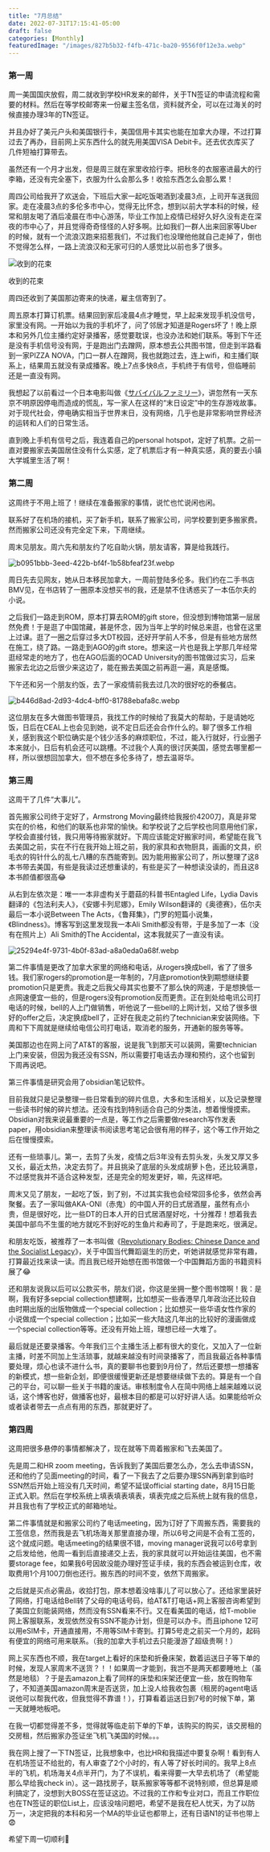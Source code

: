 ```yaml
---
title: "7月总结"
date: 2022-07-31T17:15:41-05:00
draft: false
categories: [Monthly]
featuredImage: "/images/827b5b32-f4fb-471c-ba20-9556f0f12e3a.webp"
---
```


### 第一周

周一美国国庆放假，周二就收到学校HR发来的邮件，关于TN签证的申请流程和需要的材料。然后在等学校邮寄来一份雇主签名信，资料就齐全，可以在过海关的时候直接办理3年的TN签证。
<!--more-->
并且办好了美元户头和美国银行卡，美国信用卡其实也能在加拿大办理，不过打算过去了再办，目前网上买东西什么的就先用美国VISA Debit卡。还去优衣库买了几件短袖打算带去。

虽然还有一个月才出发，但是周三就在家里收拾行李。把秋冬的衣服塞进最大的行李箱，还没有完全塞下，衣服为什么会那么多！收拾东西怎么会那么累！

周四公司给我开了欢送会，下班后大家一起吃饭喝酒到凌晨3点，上司开车送我回家。走在凌晨3点的多伦多市中心，觉得无比怀念，想到以前大学本科的时候，经常和朋友喝了酒后凌晨在市中心游荡，毕业工作加上疫情已经好久好久没有走在深夜的市中心了，并且觉得奇奇怪怪的人好多啊。比如我们一群人出来回家等Uber的时候，就有一个流浪汉跑来招惹我们，不过我们也没理他他就自己走掉了，倒也不觉得怎么样，一路上流浪汉和无家可归的人感觉比以前也多了很多。

![收到的花束](/images/827b5b32-f4fb-471c-ba20-9556f0f12e3a.webp)

收到的花束

周四还收到了美国那边寄来的快递，雇主信寄到了。

周五原本打算订机票。结果回到家后凌晨4点才睡觉，早上起来发现手机没信号，家里没有网。一开始以为我的手机坏了，问了邻居才知道是Rogers坏了！晚上原本和另外几位主播约定好录播客，感觉要耽误，也没办法和她们联系。等到下午还是没有手机信号没有网，于是跑出门去蹭网，原本想去公共图书馆，但走到半路看到一家PIZZA NOVA，门口一群人在蹭网，我也就跑过去，连上wifi，和主播们联系上，结果周五就没有录成播客。晚上7点多快8点，手机终于有信号，但临睡前还是一直没有网。

我想起了以前看过一个日本电影叫做《[サバイバルファミリー](https://movie.douban.com/subject/26815162//)》，讲忽然有一天东京不明原因停电而造成的慌乱，写一家人在这样的“末日设定”中的生存游戏故事。对于现代社会，停电确实相当于世界末日，没有网络，几乎也是非常影响世界经济的运转和人们的日常生活。

直到晚上手机有信号之后，我连着自己的personal hotspot，定好了机票。之前一直对要搬家去美国居住没有什么实感，定了机票后才有一种真实感，真的要去小镇大学城里生活了啊！

### 第二周

这周终于不用上班了！继续在准备搬家的事情，说忙也忙说闲也闲。

联系好了在机场的接机，买了新手机，联系了搬家公司，问学校要到更多搬家费。然而搬家公司还没有完全定下来，下周继续。

周末见朋友。周六先和朋友约了吃自助火锅，朋友请客，算是给我践行。

![b0951bbb-3eed-422b-bf4f-1b58bfeaf23f.webp](/images/b0951bbb-3eed-422b-bf4f-1b58bfeaf23f.webp)

周日先去见网友，她从日本移民加拿大，一周前登陆多伦多。我们约在二手书店BMV见，在书店转了一圈原本没想买书的我，还是禁不住诱惑买了一本伍尔夫的小说。

之后我们一路走到ROM，原本打算去ROM的gift store，但没想到博物馆第一层居然免费！于是逛了中国馆藏，甚是怀念，因为当年上学的时候总来逛，也曾在这里上过课。逛了一圈之后穿过多大DT校园，还好开学前人不多，但是有些地方居然在施工，绕了路。一路走到AGO的gift store。想来这一片也是我上学那几年经常逛经常走的地方了，也在AGO后面的OCAD University的图书馆做过实习，后来搬家去北边之后很少来这边了，能在搬去美国之前再逛一遍，真是感慨。

下午还和另一个朋友约饭，去了一家疫情前我去过几次的很好吃的泰餐店。

![b446d8ad-2d93-4dc4-bff0-81788ebafa8c.webp](/images/b446d8ad-2d93-4dc4-bff0-81788ebafa8c.webp)

这位朋友在多大做图书管理员，我找工作的时候给了我莫大的帮助，于是请她吃饭，日后在CEAL上也会见到她，说不定日后还会合作什么的。聊了很多工作相关，感到我这个职位确实是个钱少活多的麻烦职位，不过，能入行就好，行业圈子本来就小，日后有机会还可以跳槽。不过我个人真的很讨厌美国，感觉去哪里都一样，所以很想回加拿大，但不想在多伦多待了，想去温哥华。

### 第三周

这周干了几件“大事儿”。

首先搬家公司终于定好了，Armstrong Moving最终给我报价4200刀，真是非常实在的价格，和他们的联系也非常的愉快。和学校说了之后学校也同意用他们家，学校会直接付钱，我只用等待搬家就好。下周应该能定好搬家时间，希望能在我飞去美国之前，实在不行在我开始上班之前，我的家具和衣物厨具，画画的文具，织毛衣的钩针什么的乱七八糟的东西能寄到。因为能用搬家公司了，所以整理了这8本书带去美国，有些是我读过还想重读的，有些是买了一种想读没读的，而且这8本书颜值都很高😂

从右到左依次是：唯一一本非虚构关于蘑菇的科普书Entagled Life，Lydia Davis翻译的《包法利夫人》，《安娜卡列尼娜》，Emily Wilson翻译的《奥德赛》，伍尔夫最后一本小说Between The Acts，《鲁拜集》，门罗的短篇小说集，《Blindness》。博客写到这里发现我一本Ali Smith都没有带，于是多加了一本（没有在照片上）Ali Smith的The Accidental，这本我就买了一直没有读。

![25294e4f-9731-4b0f-83ad-a8a0eda0a68f.webp](/images/25294e4f-9731-4b0f-83ad-a8a0eda0a68f.webp)

第二件事情是更改了加拿大家里的网络和电话，从rogers换成bell，省了了很多钱。我们家rogers的promotion是一年制的，7月底promotion快到期想继续要promotion只是更贵。我走之后我父母其实也要不了那么快的网速，于是想换低一点网速便宜一些的，但是rogers没有promotion反而更贵。正在到处给电讯公司打电话的时候，bell的人上门做销售，听他说了一些bell的上网计划，又给了很多很好的offer之后，决定换成bell了，正好在我走之前约了technician来安装网络。下周和下下周就是继续给电信公司打电话，取消老的服务，开通新的服务等等。

美国那边也在网上问了AT&T的客服，说是我飞到那天可以装网，需要technician上门来安装，但因为我还没有SSN，所以需要打电话去办理和预约，这个也留到下周再说吧。

第三件事情是研究会用了obsidian笔记软件。

目前我就只是记录整理一些日常看到的碎片信息，大多和生活相关，以及记录整理一些读书时候的碎片想法。还没有找到特别适合自己的分类法，想着慢慢摸索。Obsidian对我来说最重要的一点是，等工作之后需要做research写作发表paper，用obsidian来整理读书阅读思考笔记会很有用的样子，这个等工作开始之后在慢慢摸索。

还有一些琐事儿。第一，去剪了头发，疫情之后3年没有去剪头发，头发又厚又多又长，最近太热，决定去剪了。并且挑染了底层的头发成胡萝卜色，还比较满意，不过感觉我并不适合这种发型，还是完全的短发更好，嘛，先这样吧。

周末又见了朋友，一起吃了饭，到了别，不过其实我也会经常回多伦多，依然会再聚餐。去了一家叫做AKA-ONI（赤鬼）的中国人开的日式居酒屋，虽然有点小贵，但是很好吃，比一些DT的日本人开的日式居酒屋好吃，十分推荐！想着我去美国中部鸟不生蛋的地方就吃不到好吃的生鱼片和寿司了，于是跑来吃，很满足。

和朋友吃饭，被推荐了一本书叫做《[Revolutionary Bodies: Chinese Dance and the Socialist Legacy](https://www.ucpress.edu/book/9780520300576/revolutionary-bodies)》，关于中国当代舞蹈诞生的历史，听她讲就感觉非常有趣，打算最近找来读一读。而且我已经开始想在图书馆做一个中国舞蹈方面的书籍资料展了😂

还和朋友说我以后可以公款买书，朋友们说，你这是坐拥一整个图书馆啊！我：是啊，我有好多sepcial collection想建啊，比如想买一些香港早几年政治还比较自由时期出版的出版物做成一个special collection；比如想买一些华语女性作家的小说做成一个special collection；比如买一些大陆这几年出的比较好的漫画做成一个special collection等等。还没有开始上班，理想已经一大堆了。

最后就是还要录播客。今年我们三个主播生活上都有很大的变化，又加入了一位新主播，时差不同加上生活琐事，就越来越没有时间录播客了，而且我最近各种事情要处理，烦心也读不进什么书，真的要聊书也要到9月份了，然后还要想一想播客的新模式，想一些新企划，即便很缓慢更新还是想要继续做下去的。算是有一个自己的平台，可以聊一些关于书籍的废话。审核制度令人在简中网络上越来越难以说话，这个博客也好，做播客也好，最根本目的都是可以好好讲人话。如果能给听众或者读者带去一点点有用的东西，那就更好了。

### 第四周

这周把很多悬停的事情都解决了，现在就等下周着搬家和飞去美国了。

先是周二和HR zoom meeting，告诉我到了美国后要怎么办，怎么去申请SSN，还和他约了见面meeting的时间，看了一下我去了之后要办理SSN再到拿到临时SSN然后开始上班没有几天时间，希望不延误official starting date，8月15日能正式入职。然后在学校系统上填表填表填表，填表完成之后系统上就有我的信息，并且我也有了学校正式的邮箱地址。

第二件事情就是和搬家公司约了电话meeting，因为订好了下周搬东西，需要我的工签信息，然而我是去飞机场海关那里直接办理，所以6号之间是不会有工签的，这个就成问题。电话meeting的结果很不错，moving manager说我可以6号拿到之后发给他，他周一看到后直接递交上去，我的家具就可以开始运往美国，也不需要storage fee，如果我6号因故没能办理好签证手续，我的东西会被运到仓库，收取费用1个月100刀倒也还行。搬东西的时间不变，依然下周搬家。

之后就是买点必需品，收拾打包，原本想着没啥事儿了可以放心了。还给家里装好了网络，打电话给Bell转了父母的电话号码，给AT&T打电话+网上客服咨询希望到了美国立刻能装网络，然而没有SSN看来不行。又在看美国的电话，给T-moblie网上客服联系，发现依然没有SSN不能办计划，但是可以办卡。而且iphone 12可以用eSIM卡，开通直接用，不用等SIM卡寄到。打算5号走之前买一个月的，起码有便宜的网络可用来联系。（我的加拿大手机过去只能漫游了超级贵啊！）

网上买东西也不顺，我在target上看好的床垫和折叠床架，数着运送日子等下单的时候，发现人家周末不送货？！！如果周一才能到，我岂不是两天都要睡地上（虽然是地毯）？于是去amazon上看了同样的床垫和床架还便宜一些，放在购物车了，不知道美国amazon周末是否送货，加上没人给我收包裹（租房的agent电话说他可以帮我代收，但我觉得不靠谱！），打算看着运送日到7号的时候下单，第一天就睡地板吧。

在我一切都觉得差不多，觉得就等临走前下单的下单，该购买的购买，该交房租的交房租，然后搬家办签证坐飞机飞美国的时候。。。

我在网上搜了一下TN签证，比我想象中，也比HR和我描述中要复杂啊！看到有人在机场签证不给批的，有人审查了2个小时的，有人等了好长时间的。我早上8点半的飞机，机场海关4点半开门，为了不误机，看来得要一大早去机场了（希望能那么早给我check in）。这一路找房子，联系搬家等等都不说特别顺，但总算是顺利搞定了，没想到大BOSS在签证这边。不过我的工作和专业对口，而且工作职位也在TN签证的职位List上，应该没啥问题吧，希望不是我在杞人忧天，为了以防万一，决定把我的本科和另一个MA的毕业证也都带上，还有日语N1的证书也带上😨

希望下周一切顺利🙏